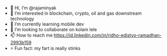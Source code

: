 - 👋 Hi, I’m @rajaminyak
- 👀 I’m interested in blockchain, crypto, oil and gas downstream technology
- 🌱 I’m currently learning mobile dev
- 💞️ I’m looking to collaborate on kolam lele
- 📫 How to reach me https://id.linkedin.com/in/ridho-edistyo-ramadhan-2993b159
- ⚡ Fun fact: my fart is really stinks

<!---
rajaminyak/rajaminyak is a ✨ special ✨ repository because its `README.md` (this file) appears on your GitHub profile.
You can click the Preview link to take a look at your changes.
--->
